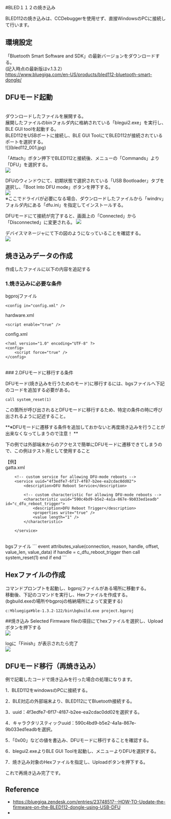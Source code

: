 #BLED１１２の焼き込み

BLED112の焼き込みは、CCDebuggerを使用せず、直接WindowsのPCに接続して行います。


## 環境設定

「Bluetooth Smart Software and SDK」の最新バージョンをダウンロードする。
<br>
(記入時点の最新版はv.1.3.2）
<br>
https://www.bluegiga.com/en-US/products/bled112-bluetooth-smart-dongle/


## DFUモード起動

<br>
ダウンロードしたファイルを展開する。
<br>
展開したファイルのbinフォルダ内に格納されている「blegui2.exe」を実行し、BLE GUI toolを起動する。
<br>
BLED112をUSBポートに接続し、BLE GUI ToolにてBLED112が接続されているポートを選択する。
<br>
![](bled112_001.jpg)

「Attach」ボタン押下でBLED112と接続後、メニューの「Commands」より「DFU」を選択する。
<br>
![](bled112_002.jpg)

DFUのウィンドウにて、初期状態で選択されている「USB Bootloader」タブを選択し、「Boot Into DFU mode」ボタンを押下する。
<br>
![](bled112_003.jpg)
<br>
※ここでドライバが必要になる場合、ダウンロードしたファイルから「windrv」フォルダ内にある「dfu.ini」を指定してインストールする。

DFUモードにて接続が完了すると、画面上の「Connected」から「Disconnected」に変更される。
![](bled112_004.jpg)

デバイスマネージャにて下の図のようになっていることを確認する。
<br>
![](bled112-005.jpg)

## 焼き込みデータの作成

作成したファイルに以下の内容を追記する


### 1.焼き込みに必要な条件


bgprojファイル
```
<config in="config.xml" />
```

hardware.xml
```
<script enable="true" />
```


config.xml
```
<?xml version="1.0" encoding="UTF-8" ?>
<config>
    <script force="true" />
</config>
```
<br>
### 2.DFUモードに移行する条件

DFUモード(焼き込みを行うためのモード)に移行するには、bgsファイルへ下記のコードを追加する必要がある。
```
call system_reset(1)
```
この箇所が呼び出されるとDFUモードに移行するため、特定の条件の時に呼び出されるように記述すること。

**※DFUモードに遷移する条件を追加しておかないと再度焼き込みを行うことが出来なくなってしまうので注意！
**

下の例では外部端末からのアクセスで簡単にDFUモードに遷移できてしまうので、この例はテスト用として使用すること

【例】
<br>
gatta.xml
```
    <!-- custom service for allowing DFU-mode reboots -->
    <service uuid="4f3edfe7-6f17-4f87-b2ee-ea2cdac0dd02">
        <description>DFU Reboot Service</description>
        
        <!-- custom characteristic for allowing DFU-mode reboots -->
        <characteristic uuid="590c4bd9-b5e2-4a1a-867e-9b033ed1eadb" id="c_dfu_reboot_trigger">
            <description>DFU Reboot Trigger</description>
            <properties write="true" />
            <value length="1" />
        </characteristic>
        
    </service>
```
<br>
bgsファイル
```
event attributes_value(connection, reason, handle, offset, value_len, value_data)
    if handle = c_dfu_reboot_trigger then
        call system_reset(1)
    end if
end
```


## Hexファイルの作成

コマンドプロンプトを起動し、bgprojファイルがある場所に移動する。
<br>
移動後、下記のコマンドを実行し、Hexファイルを作成する。
<br>
(bgbuild.exeの場所やbgprojの格納場所によって変更する)
```
c:¥bluegiga¥ble-1.3.2-122/bin\bgbuild.exe project.bgproj
```

##焼き込み
Selected Firmware fileの項目にてhexファイルを選択し、Uploadボタンを押下する
<br>
![](bled112_006.jpg)

logに「Finish」が表示されたら完了
<br>
![](bled112_007.jpg)

## DFUモード移行（再焼き込み）
例で記載したコードで焼き込みを行った場合の処理になります。

1．BLED112をwindowsのPCに接続する。

2．BLE対応の外部端末より、BLED112にてBluetooth接続する。

3．uuid：4f3edfe7-6f17-4f87-b2ee-ea2cdac0dd02を選択する。

4．キャラクタリスティックuuid：590c4bd9-b5e2-4a1a-867e-9b033ed1eadbを選択。

5．「0x00」などの値を書込み、DFUモードに移行することを確認する。

6．blegui2.exeよりBLE GUI Toolを起動し、メニューよりDFUを選択する。

7．焼き込み対象のHexファイルを指定し、Uploadボタンを押下する。

これで再焼き込み完了です。

## Reference

* https://bluegiga.zendesk.com/entries/23748517--HOW-TO-Update-the-firmware-on-the-BLED112-dongle-using-USB-DFU
* 